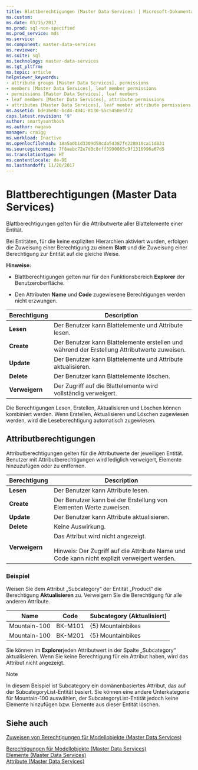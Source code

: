 ```yaml
---
title: Blattberechtigungen (Master Data Services) | Microsoft-Dokumentation
ms.custom: 
ms.date: 03/15/2017
ms.prod: sql-non-specified
ms.prod_service: mds
ms.service: 
ms.component: master-data-services
ms.reviewer: 
ms.suite: sql
ms.technology: master-data-services
ms.tgt_pltfrm: 
ms.topic: article
helpviewer_keywords:
- attribute groups [Master Data Services], permissions
- members [Master Data Services], leaf member permissions
- permissions [Master Data Services], leaf members
- leaf members [Master Data Services], attribute permissions
- attributes [Master Data Services], leaf member attribute permissions
ms.assetid: bde16e8c-bcd4-4041-8130-55c5450e5f72
caps.latest.revision: "9"
author: smartysanthosh
ms.author: nagavo
manager: craigg
ms.workload: Inactive
ms.openlocfilehash: 18a5a0b1d3309d58cda54387fe228010ca11d831
ms.sourcegitcommit: 7f8aebc72e7d0c8cff3990865c9f1316996a67d5
ms.translationtype: HT
ms.contentlocale: de-DE
ms.lasthandoff: 11/20/2017
---
```

# <a name="leaf-permissions-master-data-services"></a>Blattberechtigungen (Master Data Services)
  Blattberechtigungen gelten für die Attributwerte aller Blattelemente einer Entität.  
  
 Bei Entitäten, für die keine expliziten Hierarchien aktiviert wurden, erfolgen die Zuweisung einer Berechtigung zu einem **Blatt** und die Zuweisung einer Berechtigung zur Entität auf die gleiche Weise.  
  
 **Hinweise:**  
  
-   Blattberechtigungen gelten nur für den Funktionsbereich **Explorer** der Benutzeroberfläche.  
  
-   Den Attributen **Name** und **Code** zugewiesene Berechtigungen werden nicht erzwungen.  
  
|Berechtigung|Description|  
|----------------|-----------------|  
|**Lesen**|Der Benutzer kann Blattelemente und Attribute lesen.|  
|**Create**|Der Benutzer kann Blattelemente erstellen und während der Erstellung Attributwerte zuweisen.|  
|**Update**|Der Benutzer kann Blattelemente und Attribute aktualisieren.|  
|**Delete**|Der Benutzer kann Blattelemente löschen.|  
|**Verweigern**|Der Zugriff auf die Blattelemente wird vollständig verweigert.|  
  
 Die Berechtigungen Lesen, Erstellen, Aktualisieren und Löschen können kombiniert werden. Wenn Erstellen, Aktualisieren und Löschen zugewiesen werden, wird die Leseberechtigung automatisch zugewiesen.  
  
## <a name="attribute-permissions"></a>Attributberechtigungen  
 Attributberechtigungen gelten für die Attributwerte der jeweiligen Entität. Benutzer mit Attributberechtigungen wird lediglich verweigert, Elemente hinzuzufügen oder zu entfernen.  
  
|Berechtigung|Description|  
|----------------|-----------------|  
|**Lesen**|Der Benutzer kann Attribute lesen.|  
|**Create**|Der Benutzer kann bei der Erstellung von Elementen Werte zuweisen.|  
|**Update**|Der Benutzer kann Attribute aktualisieren.|  
|**Delete**|Keine Auswirkung.|  
|**Verweigern**|Das Attribut wird nicht angezeigt.<br /><br /> Hinweis: Der Zugriff auf die Attribute Name und Code kann nicht explizit verweigert werden.|  
  
### <a name="example"></a>Beispiel  
 Weisen Sie dem Attribut „Subcategory“ der Entität „Product“ die Berechtigung **Aktualisieren** zu. Verweigern Sie die Berechtigung für alle anderen Attribute.  
  
|Name|Code|Subcategory (Aktualisiert)|  
|----------|----------|----------------------------|  
|Mountain-100|BK-M101|{5} Mountainbikes|  
|Mountain-100|BK-M201|{5} Mountainbikes|  
  
 Sie können im **Explorer**jeden Attributwert in der Spalte „Subcategory“ aktualisieren. Wenn Sie keine Berechtigung für ein Attribut haben, wird das Attribut nicht angezeigt.  
  
> [!NOTE]  
>  In diesem Beispiel ist Subcategory ein domänenbasiertes Attribut, das auf der SubcategoryList-Entität basiert. Sie können eine andere Unterkategorie für Mountain-100 auswählen, der SubcategoryList-Entität jedoch keine Elemente hinzufügen bzw. Elemente aus dieser Entität löschen.  
  
## <a name="see-also"></a>Siehe auch  
 [Zuweisen von Berechtigungen für Modellobjekte &#40;Master Data Services&#41;](../master-data-services/assign-model-object-permissions-master-data-services.md)   
    
 [Berechtigungen für Modellobjekte &#40;Master Data Services&#41;](../master-data-services/model-object-permissions-master-data-services.md)   
 [Elemente &#40;Master Data Services&#41;](../master-data-services/members-master-data-services.md)   
 [Attribute &#40;Master Data Services&#41;](../master-data-services/attributes-master-data-services.md)  
  
  
